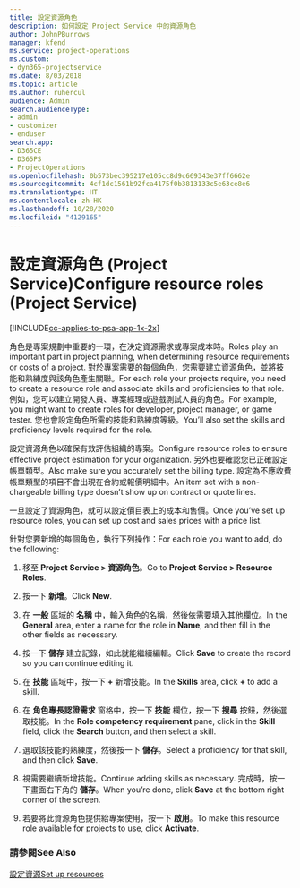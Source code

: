 ```yaml
---
title: 設定資源角色
description: 如何設定 Project Service 中的資源角色
author: JohnPBurrows
manager: kfend
ms.service: project-operations
ms.custom:
- dyn365-projectservice
ms.date: 8/03/2018
ms.topic: article
ms.author: ruhercul
audience: Admin
search.audienceType:
- admin
- customizer
- enduser
search.app:
- D365CE
- D365PS
- ProjectOperations
ms.openlocfilehash: 0b573bec395217e105cc8d9c669343e37ff6662e
ms.sourcegitcommit: 4cf1dc1561b92fca4175f0b3813133c5e63ce8e6
ms.translationtype: HT
ms.contentlocale: zh-HK
ms.lasthandoff: 10/28/2020
ms.locfileid: "4129165"
---
```

# <a name="configure-resource-roles-project-service"></a><span data-ttu-id="4ee16-103">設定資源角色 (Project Service)</span><span class="sxs-lookup"><span data-stu-id="4ee16-103">Configure resource roles (Project Service)</span></span>

[!INCLUDE[cc-applies-to-psa-app-1x-2x](../includes/cc-applies-to-psa-app-1x-2x.md)]

<span data-ttu-id="4ee16-104">角色是專案規劃中重要的一環，在決定資源需求或專案成本時。</span><span class="sxs-lookup"><span data-stu-id="4ee16-104">Roles play an important part in project planning, when determining resource requirements or costs of a project.</span></span> <span data-ttu-id="4ee16-105">對於專案需要的每個角色，您需要建立資源角色，並將技能和熟練度與該角色產生關聯。</span><span class="sxs-lookup"><span data-stu-id="4ee16-105">For each role your projects require, you need to create a resource role and associate skills and proficiencies to that role.</span></span> <span data-ttu-id="4ee16-106">例如，您可以建立開發人員、專案經理或遊戲測試人員的角色。</span><span class="sxs-lookup"><span data-stu-id="4ee16-106">For example, you might want to create roles for developer, project manager, or game tester.</span></span> <span data-ttu-id="4ee16-107">您也會設定角色所需的技能和熟練度等級。</span><span class="sxs-lookup"><span data-stu-id="4ee16-107">You’ll also set the skills and proficiency levels required for the role.</span></span>  
  
 <span data-ttu-id="4ee16-108">設定資源角色以確保有效評估組織的專案。</span><span class="sxs-lookup"><span data-stu-id="4ee16-108">Configure resource roles to ensure effective project estimation for your organization.</span></span>  <span data-ttu-id="4ee16-109">另外也要確認您已正確設定帳單類型。</span><span class="sxs-lookup"><span data-stu-id="4ee16-109">Also make sure you accurately set the billing type.</span></span> <span data-ttu-id="4ee16-110">設定為不應收費帳單類型的項目不會出現在合約或報價明細中。</span><span class="sxs-lookup"><span data-stu-id="4ee16-110">An item set with a non-chargeable billing type doesn’t show up on contract or quote lines.</span></span>  
  
 <span data-ttu-id="4ee16-111">一旦設定了資源角色，就可以設定價目表上的成本和售價。</span><span class="sxs-lookup"><span data-stu-id="4ee16-111">Once you’ve set up resource roles, you can set up cost and sales prices with a price list.</span></span>  
  
 <span data-ttu-id="4ee16-112">針對您要新增的每個角色，執行下列操作：</span><span class="sxs-lookup"><span data-stu-id="4ee16-112">For each role you want to add, do the following:</span></span>  
  
1.  <span data-ttu-id="4ee16-113">移至 **Project Service > 資源角色**。</span><span class="sxs-lookup"><span data-stu-id="4ee16-113">Go to **Project Service > Resource Roles**.</span></span>  
  
2.  <span data-ttu-id="4ee16-114">按一下 **新增**。</span><span class="sxs-lookup"><span data-stu-id="4ee16-114">Click **New**.</span></span>  
  
3.  <span data-ttu-id="4ee16-115">在 **一般** 區域的 **名稱** 中，輸入角色的名稱，然後依需要填入其他欄位。</span><span class="sxs-lookup"><span data-stu-id="4ee16-115">In the **General** area, enter a name for the role in **Name**, and then fill in the other fields as necessary.</span></span>  
  
4.  <span data-ttu-id="4ee16-116">按一下 **儲存** 建立記錄，如此就能繼續編輯。</span><span class="sxs-lookup"><span data-stu-id="4ee16-116">Click **Save** to create the record so you can continue editing it.</span></span>  
  
5.  <span data-ttu-id="4ee16-117">在 **技能** 區域中，按一下 **+** 新增技能。</span><span class="sxs-lookup"><span data-stu-id="4ee16-117">In the **Skills** area, click **+** to add a skill.</span></span>  
  
6.  <span data-ttu-id="4ee16-118">在 **角色專長認證需求** 窗格中，按一下 **技能** 欄位，按一下 **搜尋** 按鈕，然後選取技能。</span><span class="sxs-lookup"><span data-stu-id="4ee16-118">In the **Role competency requirement** pane, click in the **Skill** field, click the **Search** button, and then select a skill.</span></span>  
  
7.  <span data-ttu-id="4ee16-119">選取該技能的熟練度，然後按一下 **儲存**。</span><span class="sxs-lookup"><span data-stu-id="4ee16-119">Select a proficiency for that skill, and then click **Save**.</span></span>  
  
8.  <span data-ttu-id="4ee16-120">視需要繼續新增技能。</span><span class="sxs-lookup"><span data-stu-id="4ee16-120">Continue adding skills as necessary.</span></span> <span data-ttu-id="4ee16-121">完成時，按一下畫面右下角的 **儲存**。</span><span class="sxs-lookup"><span data-stu-id="4ee16-121">When you’re done, click **Save** at the bottom right corner of the screen.</span></span>  
  
9. <span data-ttu-id="4ee16-122">若要將此資源角色提供給專案使用，按一下 **啟用**。</span><span class="sxs-lookup"><span data-stu-id="4ee16-122">To make this resource role available for projects to use, click **Activate**.</span></span>  
  
### <a name="see-also"></a><span data-ttu-id="4ee16-123">請參閱</span><span class="sxs-lookup"><span data-stu-id="4ee16-123">See Also</span></span>  
 [<span data-ttu-id="4ee16-124">設定資源</span><span class="sxs-lookup"><span data-stu-id="4ee16-124">Set up resources</span></span>](../psa/set-up-resources.md)
